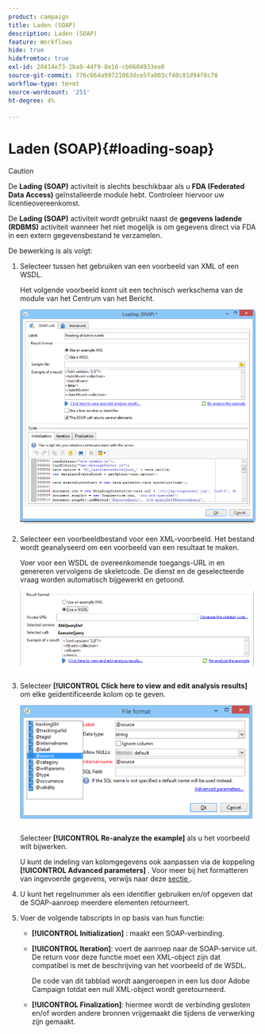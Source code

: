 ```yaml
---
product: campaign
title: Laden (SOAP)
description: Laden (SOAP)
feature: Workflows
hide: true
hidefromtoc: true
exl-id: 20414e73-2ba9-44f9-8e16-cb6604933ee0
source-git-commit: 776c664a99721063dce5fa003cf40c81d94f8c78
workflow-type: tm+mt
source-wordcount: '251'
ht-degree: 4%

---
```


# Laden (SOAP){#loading-soap}



>[!CAUTION]
>
>De **Lading (SOAP)** activiteit is slechts beschikbaar als u **FDA (Federated Data Access)** geïnstalleerde module hebt. Controleer hiervoor uw licentieovereenkomst.

De **Lading (SOAP)** activiteit wordt gebruikt naast de **gegevens ladende (RDBMS)** activiteit wanneer het niet mogelijk is om gegevens direct via FDA in een extern gegevensbestand te verzamelen.

De bewerking is als volgt:

1. Selecteer tussen het gebruiken van een voorbeeld van XML of een WSDL.

   Het volgende voorbeeld komt uit een technisch werkschema van de module van het Centrum van het Bericht.

   ![](assets/load_soap_002.png)

1. Selecteer een voorbeeldbestand voor een XML-voorbeeld. Het bestand wordt geanalyseerd om een voorbeeld van een resultaat te maken.

   Voer voor een WSDL de overeenkomende toegangs-URL in en genereren vervolgens de skeletcode. De dienst en de geselecteerde vraag worden automatisch bijgewerkt en getoond.

   ![](assets/soap_load_003.png)

1. Selecteer **[!UICONTROL Click here to view and edit analysis results]** om elke geïdentificeerde kolom op te geven.

   ![](assets/soap_load_001.png)

   Selecteer **[!UICONTROL Re-analyze the example]** als u het voorbeeld wilt bijwerken.

   U kunt de indeling van kolomgegevens ook aanpassen via de koppeling **[!UICONTROL Advanced parameters]** . Voor meer bij het formatteren van ingevoerde gegevens, verwijs naar deze [ sectie ](../../platform/using/executing-import-jobs.md).

1. U kunt het regelnummer als een identifier gebruiken en/of opgeven dat de SOAP-aanroep meerdere elementen retourneert.
1. Voer de volgende tabscripts in op basis van hun functie:

   * **[!UICONTROL Initialization]** : maakt een SOAP-verbinding.
   * **[!UICONTROL Iteration]**: voert de aanroep naar de SOAP-service uit. De return voor deze functie moet een XML-object zijn dat compatibel is met de beschrijving van het voorbeeld of de WSDL.

     De code van dit tabblad wordt aangeroepen in een lus door Adobe Campaign totdat een null XML-object wordt geretourneerd.

   * **[!UICONTROL Finalization]**: hiermee wordt de verbinding gesloten en/of worden andere bronnen vrijgemaakt die tijdens de verwerking zijn gemaakt.
